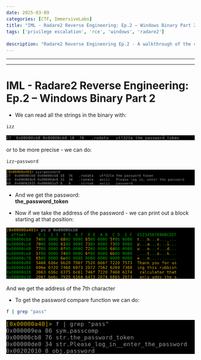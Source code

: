 ```yaml
---
date: 2025-03-09
categories: [CTF, ImmersiveLabs]
title: "IML - Radare2 Reverse Engineering: Ep.2 – Windows Binary Part 2"
tags: ['privilege escalation', 'rce', 'windows', 'radare2']

description: "Radare2 Reverse Engineering Ep.2 - A walkthrough of the challenge with enumeration, exploitation and privilege escalation steps."
---
```


---
---

# IML - Radare2 Reverse Engineering: Ep.2 – Windows Binary Part 2

- We can read all the strings in the binary with:

```bash
izz

```

![image1](../resources/293df02d08e2488c971475d18d77a9bb.png)

or to be more precise - we can do:

```bash
izz~password

```

![image2](../resources/48cf52fbef4e480eb56629376b1484d1.png)

- And we get the password:  
  **the_password_token**

- Now if we take the address of the password - we can print out a block starting at that position:

![image3](../resources/9552b2abfca84799b0b38e6fe2d1ad9c.png)

And we get the address of the 7th character

- To get the password compare function we can do:

```bash
f | grep "pass"

```

![image4](../resources/64669ef8cef3421baae257aa0c2b1670.png)
